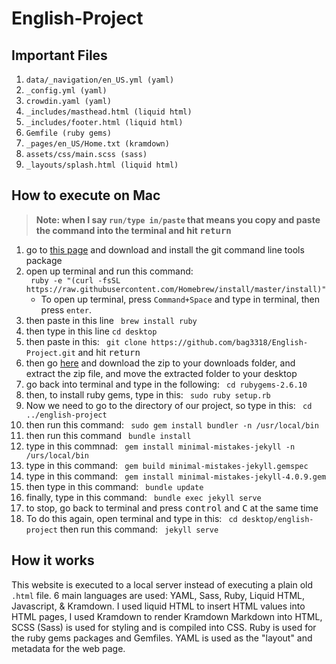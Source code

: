 # English-Project

## Important Files

1. `data/_navigation/en_US.yml (yaml)`
2. `_config.yml (yaml)`
3. `crowdin.yaml (yaml)`
4. `_includes/masthead.html (liquid html)`
5. `_includes/footer.html (liquid html)`
6. `Gemfile (ruby gems)`
7. `_pages/en_US/Home.txt (kramdown)`
8. `assets/css/main.scss (sass)`
9. `_layouts/splash.html (liquid html)`



## How to execute on Mac

> __Note: when I say `run/type in/paste` that means you copy and paste the command into the terminal and hit <kbd>return</kbd>__ 

1. go to [this page](https://git-scm.com/downloads) and download and install the git command line tools package
2. open up terminal and run this command: <br/>
` ruby -e "(curl -fsSL https://raw.githubusercontent.com/Homebrew/install/master/install)"`
     * To open up terminal, press `Command+Space` and type in terminal, then press `enter`.
3. then paste in this line 
` brew install ruby`
4. then type in this line `cd desktop`
5. then paste in this: ` git clone https://github.com/bag3318/English-Project.git` and hit <kbd>return</kbd>
6. then go [here](https://rubygems.org/pages/download) and download the zip to your downloads folder, and extract the zip file, and move the extracted folder to your desktop
7. go back into terminal and type in the following: ` cd rubygems-2.6.10`
8. then, to install ruby gems, type in this: ` sudo ruby setup.rb`
9. Now we need to go to the directory of our project, so type in this: ` cd ../english-project`
10. then run this command: ` sudo gem install bundler -n /usr/local/bin`
11. then run this command ` bundle install`
12. type in this commnad: ` gem install minimal-mistakes-jekyll -n /urs/local/bin`
13. type in this command: ` gem build minimal-mistakes-jekyll.gemspec`
14. type in this command: ` gem install minimal-mistakes-jekyll-4.0.9.gem`
15. then type in this command: ` bundle update`
16. finally, type in this command: ` bundle exec jekyll serve`
17. to stop, go back to terminal and press <kbd>control</kbd> and <kbd>C</kbd> at the same time
18. To do this again, open terminal and type in this: ` cd desktop/english-project` then run this command: ` jekyll serve`


## How it works
This website is executed to a local server instead of executing a plain old `.html` file.
6 main languages are used: YAML, Sass, Ruby, Liquid HTML, Javascript, &amp; Kramdown. 
I used liquid HTML to insert HTML values into HTML pages, I used Kramdown to render Kramdown Markdown into HTML, SCSS (Sass) is used for styling and is compiled into CSS. Ruby is used for the ruby gems packages and Gemfiles. YAML is used as the "layout" and metadata for the web page.

